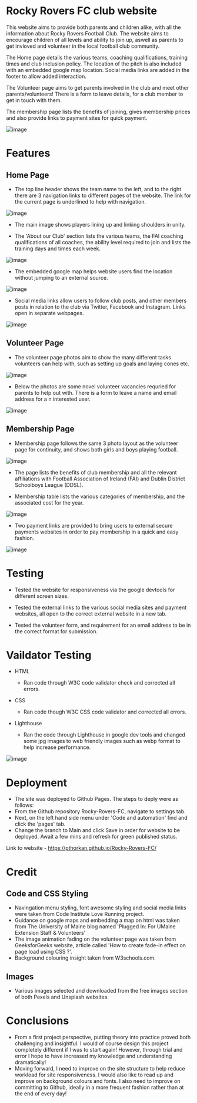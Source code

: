 # Rocky Rovers FC club website

This website aims to provide both parents and children alike, with all the information about Rocky Rovers Football Club. The website aims to encourage children of all levels and ability to join up, aswell as parents to get invloved and volunteer in the local football club community.

The Home page details the various teams, coaching qualifications, training times and club inclusion policy. The location of the pitch is also included with an embedded google map location. Social media links are added in the footer to allow added interaction.

The Volunteer page aims to get parents involved in the club and meet other parents/volunteers! There is a form to leave details, for a club member to get in touch with them.

The membership page lists the benefits of joining, gives membership prices and also provide links to payment sites for quick payment.

![image](https://user-images.githubusercontent.com/100580056/171235911-670a65a4-b203-4f56-804d-d39cda9c6374.png)

# Features
## Home Page
* The top line header shows the team name to the left, and to the right there are 3 navigation links to different pages of the website. The link for the current page is underlined to help with navigation.

![image](https://user-images.githubusercontent.com/100580056/171213919-01708ffa-dd05-4c5a-8193-a80092bd332b.png)

* The main image shows players lining up and linking shoulders in unity.

* The 'About our Club' section lists the various teams, the FAI coaching qualifications of all coaches, the ability level required to join and lists the training days and times each week.

![image](https://user-images.githubusercontent.com/100580056/171222982-bfa1342b-d9a5-4a67-915a-aa61f6dccf11.png)

* The embedded google map helps website users find the location without jumping to an external source.

![image](https://user-images.githubusercontent.com/100580056/171223613-60f11dfb-b329-4283-b06a-70a2ad4f4bab.png)

* Social media links allow users to follow club posts, and other members posts in relation to the club via Twitter, Facebook and Instagram. Links open in separate webpages.

![image](https://user-images.githubusercontent.com/100580056/171223853-2ce98612-a458-41b4-9f29-21b9a68d853f.png)

## Volunteer Page
* The volunteer page photos aim to show the many different tasks volunteers can help with, such as setting up goals and laying cones etc.

![image](https://user-images.githubusercontent.com/100580056/171224179-b9ca60f8-a009-4e7c-90a3-fe298f3ba1ca.png)

* Below the photos are some novel volunteer vacancies requried for parents to help out with. There is a form to leave a name and email address for a n interested user. 

![image](https://user-images.githubusercontent.com/100580056/171224346-0e010dd3-e60c-4cb9-abd0-2cc8bfe95b81.png)

## Membership Page

* Membership page follows the same 3 photo layout as the volunteer page for continuity, and shows both girls and boys playing football.

![image](https://user-images.githubusercontent.com/100580056/171224548-044b4e0d-2079-4e25-98d2-f02aedb711a8.png)

* The page lists the benefits of club membership and all the relevant affiliations with Football Association of Ireland (FAI) and Dublin District Schoolboys League (DDSL).

* Membership table lists the various categories of membership, and the associated cost for the year.

![image](https://user-images.githubusercontent.com/100580056/171224731-c923fc4c-8a71-43d6-ac43-ebb70d341cdc.png)

* Two payment links are provided to bring users to external secure payments websites in order to pay membership in a quick and easy fashion.

![image](https://user-images.githubusercontent.com/100580056/171224969-8c6623e5-208d-403b-af72-ddc918112c60.png)

# Testing

* Tested the website for responsiveness via the google devtools for different screen sizes.

* Tested the external links to the various social media sites and payment websites, all open to the correct external website in a new tab.

* Tested the volunteer form, and requirement for an email address to be in the correct format for submission.

# Vaildator Testing 

* HTML
    * Ran code through W3C code validator check and corrected all errors.
* CSS 
    * Ran code though W3C CSS code validator and corrected all errors.

* Lighthouse
    * Ran the code through Lighthouse in google dev tools and changed some jpg images to web friendly images such as webp format to help increase performance.

![image](https://user-images.githubusercontent.com/100580056/171225819-210c1f31-1e62-4a15-9e1f-9f5a35b4a6bb.png)

# Deployment
* The site was deployed to Github Pages. The steps to deply were as follows:
* From the Github repository Rocky-Rovers-FC, navigate to settings tab.
* Next, on the left hand side menu under 'Code and automation' find and click the 'pages' tab.
* Change the branch to Main and click Save in order for website to be deployed. Await a few mins and refresh for green published status. 

Link to website - https://pthorkan.github.io/Rocky-Rovers-FC/

# Credit
## Code and CSS Styling
* Navingation menu styling, font awesome styling and social media links were taken from Code Institute Love Running project.
* Guidance on google maps and embedding a map on html was taken from The University of Maine blog named 'Plugged In: For UMaine Extension Staff & Volunteers'
* The image animation fading on the volunteer page was taken from GeeksforGeeks website, article called 'How to create fade-in effect on page load using CSS ?'.
* Background colouring insight taken from W3schools.com.

## Images
* Various images selected and downloaded from the free images section of both Pexels and Unsplash websites.

# Conclusions
* From a first project perspective, putting theory into practice proved both challenging and insightful. I would of course design this project completely different if I was to start again! However, through trial and error I hope to have increased my knowledge and understanding dramatically!
* Moving forward, I need to improve on the site structure to help reduce workload for site responsiveness.
I would also like to read up and improve on background colours and fonts.
I also need to improve on committing to Github, ideally in a more frequent fashion rather than at the end of every day! 







